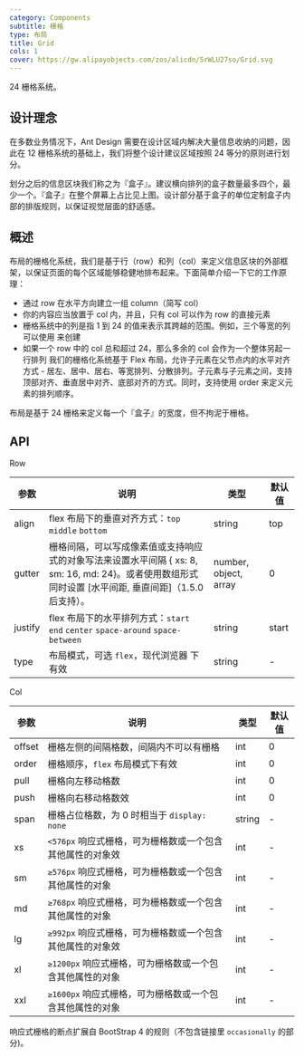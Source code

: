 ```yaml
---
category: Components
subtitle: 栅格
type: 布局
title: Grid
cols: 1
cover: https://gw.alipayobjects.com/zos/alicdn/5rWLU27so/Grid.svg
---
```


24 栅格系统。


## 设计理念 
在多数业务情况下，Ant Design 需要在设计区域内解决大量信息收纳的问题，因此在 12 栅格系统的基础上，我们将整个设计建议区域按照 24 等分的原则进行划分。

划分之后的信息区块我们称之为『盒子』。建议横向排列的盒子数量最多四个，最少一个。『盒子』在整个屏幕上占比见上图。设计部分基于盒子的单位定制盒子内部的排版规则，以保证视觉层面的舒适感。


## 概述 

布局的栅格化系统，我们是基于行（row）和列（col）来定义信息区块的外部框架，以保证页面的每个区域能够稳健地排布起来。下面简单介绍一下它的工作原理：
- 通过 row 在水平方向建立一组 column（简写 col）
- 你的内容应当放置于 col 内，并且，只有 col 可以作为 row 的直接元素
- 栅格系统中的列是指 1 到 24 的值来表示其跨越的范围。例如，三个等宽的列可以使用 <Col span={8} /> 来创建
- 如果一个 row 中的 col 总和超过 24，那么多余的 col 会作为一个整体另起一行排列
我们的栅格化系统基于 Flex 布局，允许子元素在父节点内的水平对齐方式 - 居左、居中、居右、等宽排列、分散排列。子元素与子元素之间，支持顶部对齐、垂直居中对齐、底部对齐的方式。同时，支持使用 order 来定义元素的排列顺序。

布局是基于 24 栅格来定义每一个『盒子』的宽度，但不拘泥于栅格。

## API

Row

| 参数             | 说明                                         | 类型          | 默认值    |
| ---------------- | -------------------------------------------- | ------------- | --------- |
| align | flex 布局下的垂直对齐方式：`top` `middle` `bottom` | string | top |
| gutter | 栅格间隔，可以写成像素值或支持响应式的对象写法来设置水平间隔 { xs: 8, sm: 16, md: 24}。或者使用数组形式同时设置 [水平间距, 垂直间距]（1.5.0 后支持）。 | number, object, array | 0 |
| justify | flex 布局下的水平排列方式：`start` `end` `center` `space-around` `space-between` | string | start |
| type | 布局模式，可选 `flex`，现代浏览器 下有效 | string | - |

Col

| 参数             | 说明                                         | 类型          | 默认值    |
| ---------------- | -------------------------------------------- | ------------- | --------- |
| offset | 栅格左侧的间隔格数，间隔内不可以有栅格 | int | 0 |
| order | 栅格顺序，`flex` 布局模式下有效 | int | 0 |
| pull | 栅格向左移动格数 | int | 0 |
| push | 栅格向右移动格数效 | int | 0 |
| span | 栅格占位格数，为 0 时相当于 `display: none` | string | - |
| xs | `<576px` 响应式栅格，可为栅格数或一个包含其他属性的对象效 | int | - |
| sm | `≥576px` 响应式栅格，可为栅格数或一个包含其他属性的对象 | int | - |
| md | `≥768px` 响应式栅格，可为栅格数或一个包含其他属性的对象| int | - |
| lg | `≥992px` 响应式栅格，可为栅格数或一个包含其他属性的对象效 | int | - |
| xl | `≥1200px` 响应式栅格，可为栅格数或一个包含其他属性的对象 | int | - |
| xxl | `≥1600px` 响应式栅格，可为栅格数或一个包含其他属性的对象 | int | - |

响应式栅格的断点扩展自 BootStrap 4 的规则（不包含链接里 `occasionally` 的部分)。


